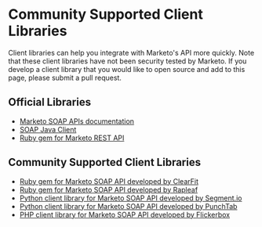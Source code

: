 Community Supported Client Libraries
====================================

Client libraries can help you integrate with Marketo's API more quickly. Note that these client libraries have not been security tested by Marketo. If you develop a client library that you would like to open source and add to this page, please submit a pull request.  

## Official Libraries

* [Marketo SOAP APIs documentation](http://developers.marketo.com/documentation/soap/)
* [SOAP Java Client](https://github.com/Marketo/SOAP-API-Java-Client)
* [Ruby gem for Marketo REST API](https://github.com/jalemieux/mkto_rest)

## Community Supported Client Libraries  

* [Ruby gem for Marketo SOAP API developed by ClearFit](https://github.com/ClearFit/marketo-api-ruby)
* [Ruby gem for Marketo SOAP API developed by Rapleaf](https://github.com/Rapleaf/marketo_gem)
* [Python client library for Marketo SOAP API developed by Segment.io](https://github.com/segmentio/marketo-python)
* [Python client library for Marketo SOAP API developed by PunchTab](https://github.com/PunchTab/suds-marketo)
* [PHP client library for Marketo SOAP API developed by Flickerbox](https://github.com/flickerbox/marketo)





